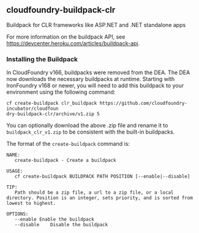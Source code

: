 ## cloudfoundry-buildpack-clr

Buildpack for CLR frameworks like ASP.NET and .NET standalone apps

For more information on the buildpack API, see https://devcenter.heroku.com/articles/buildpack-api.

### Installing the Buildpack

In CloudFoundry v166, buildpacks were removed from the DEA.  The DEA now downloads the necessary buildpacks at runtime.  Starting with IronFoundry v168 or newer, you will need to add this buildpack to your environment using the following command:

```
cf create-buildpack clr_buildpack https://github.com/cloudfoundry-incubator/cloudfoun
dry-buildpack-clr/archive/v1.zip 5
```

You can optionally download the above .zip file and rename it to `buildpack_clr_v1.zip` to be consistent with the built-in buildpacks.

The format of the `create-buildpack` command is:
```
NAME:
   create-buildpack - Create a buildpack

USAGE:
   cf create-buildpack BUILDPACK PATH POSITION [--enable|--disable]

TIP:
   Path should be a zip file, a url to a zip file, or a local directory. Position is an integer, sets priority, and is sorted from lowest to highest.

OPTIONS:
   --enable	Enable the buildpack
   --disable	Disable the buildpack
```


